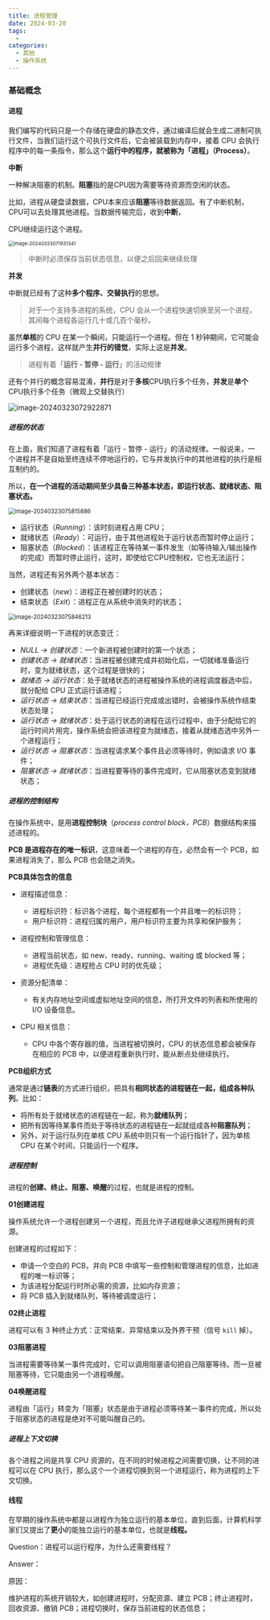 ```yaml
---
title: 进程管理
date: 2024-03-20
tags: 
  - 
categories: 
  - 其他
  - 操作系统
---
```


### 基础概念

#### **进程**

我们编写的代码只是一个存储在硬盘的静态文件，通过编译后就会生成二进制可执行文件，当我们运行这个可执行文件后，它会被装载到内存中，接着 CPU 会执行程序中的每一条指令，那么这个**运行中的程序，就被称为「进程」（Process）**。

**中断**

一种解决阻塞的机制。**阻塞**指的是CPU因为需要等待资源而空闲的状态。

比如，进程从硬盘读数据，CPU本来应该**阻塞**等待数据返回。有了中断机制，CPU可以去处理其他进程。当数据传输完后，收到**中断**，

CPU继续运行这个进程。

<img src="https://typora-1309665611.cos.ap-nanjing.myqcloud.com/typora/image-20240323071931341.png" alt="image-20240323071931341" style="zoom:67%;" />



> 中断时必须保存当前状态信息，以便之后回来继续处理

**并发**

中断就已经有了这种**多个程序、交替执行**的思想。

>对于一个支持多进程的系统，CPU 会从一个进程快速切换至另一个进程，其间每个进程各运行几十或几百个毫秒。

虽然**单核**的 CPU 在某一个瞬间，只能运行一个进程。但在 1 秒钟期间，它可能会运行多个进程，这样就产生**并行的错觉**，实际上这是**并发**。

>进程有着「**运行 - 暂停 - 运行**」的活动规律

还有个并行的概念容易混淆，**并行**是对于**多核**CPU执行多个任务，**并发**是**单个**CPU执行多个任务（微观上交替执行）

![image-20240323072922871](https://typora-1309665611.cos.ap-nanjing.myqcloud.com/typora/image-20240323072922871.png)

##### **进程的状态**

在上面，我们知道了进程有着「运行 - 暂停 - 运行」的活动规律。一般说来，一个进程并不是自始至终连续不停地运行的，它与并发执行中的其他进程的执行是相互制约的。

所以，**在一个进程的活动期间至少具备三种基本状态，即运行状态、就绪状态、阻塞状态。**

<img src="https://typora-1309665611.cos.ap-nanjing.myqcloud.com/typora/image-20240323075815886.png" alt="image-20240323075815886" style="zoom:80%;" />

- 运行状态（*Running*）：该时刻进程占用 CPU；
- 就绪状态（*Ready*）：可运行，由于其他进程处于运行状态而暂时停止运行；
- 阻塞状态（*Blocked*）：该进程正在等待某一事件发生（如等待输入/输出操作的完成）而暂时停止运行，这时，即使给它CPU控制权，它也无法运行；

当然，进程还有另外两个基本状态：

- 创建状态（*new*）：进程正在被创建时的状态；
- 结束状态（*Exit*）：进程正在从系统中消失时的状态；

<img src="https://typora-1309665611.cos.ap-nanjing.myqcloud.com/typora/image-20240323075846213.png" alt="image-20240323075846213" style="zoom:80%;" />

再来详细说明一下进程的状态变迁：

- *NULL -> 创建状态*：一个新进程被创建时的第一个状态；
- *创建状态 -> 就绪状态*：当进程被创建完成并初始化后，一切就绪准备运行时，变为就绪状态，这个过程是很快的；
- *就绪态 -> 运行状态*：处于就绪状态的进程被操作系统的进程调度器选中后，就分配给 CPU 正式运行该进程；
- *运行状态 -> 结束状态*：当进程已经运行完成或出错时，会被操作系统作结束状态处理；
- *运行状态 -> 就绪状态*：处于运行状态的进程在运行过程中，由于分配给它的运行时间片用完，操作系统会把该进程变为就绪态，接着从就绪态选中另外一个进程运行；
- *运行状态 -> 阻塞状态*：当进程请求某个事件且必须等待时，例如请求 I/O 事件；
- *阻塞状态 -> 就绪状态*：当进程要等待的事件完成时，它从阻塞状态变到就绪状态；

##### **进程的控制结构**

在操作系统中，是用**进程控制块**（*process control block，PCB*）数据结构来描述进程的。

**PCB 是进程存在的唯一标识**，这意味着一个进程的存在，必然会有一个 PCB，如果进程消失了，那么 PCB 也会随之消失。

**PCB具体包含的信息**

- 进程描述信息：
  - 进程标识符：标识各个进程，每个进程都有一个并且唯一的标识符；
  - 用户标识符：进程归属的用户，用户标识符主要为共享和保护服务；

- 进程控制和管理信息：
  - 进程当前状态，如 new、ready、running、waiting 或 blocked 等；
  - 进程优先级：进程抢占 CPU 时的优先级；
- 资源分配清单：
  - 有关内存地址空间或虚拟地址空间的信息，所打开文件的列表和所使用的 I/O 设备信息。
- CPU 相关信息：
  - CPU 中各个寄存器的值，当进程被切换时，CPU 的状态信息都会被保存在相应的 PCB 中，以便进程重新执行时，能从断点处继续执行。

**PCB组织方式**

通常是通过**链表**的方式进行组织，把具有**相同状态的进程链在一起，组成各种队列**。比如：

- 将所有处于就绪状态的进程链在一起，称为**就绪队列**；
- 把所有因等待某事件而处于等待状态的进程链在一起就组成各种**阻塞队列**；
- 另外，对于运行队列在单核 CPU 系统中则只有一个运行指针了，因为单核 CPU 在某个时间，只能运行一个程序。

##### 进程控制

进程的**创建、终止、阻塞、唤醒**的过程，也就是进程的控制。

**01创建进程**

操作系统允许一个进程创建另一个进程，而且允许子进程继承父进程所拥有的资源。

创建进程的过程如下：

- 申请一个空白的 PCB，并向 PCB 中填写一些控制和管理进程的信息，比如进程的唯一标识等；
- 为该进程分配运行时所必需的资源，比如内存资源；
- 将 PCB 插入到就绪队列，等待被调度运行；

**02终止进程**

进程可以有 3 种终止方式：正常结束、异常结束以及外界干预（信号 `kill` 掉）。

**03阻塞进程**

当进程需要等待某一事件完成时，它可以调用阻塞语句把自己阻塞等待。而一旦被阻塞等待，它只能由另一个进程唤醒。

**04唤醒进程**

进程由「运行」转变为「阻塞」状态是由于进程必须等待某一事件的完成，所以处于阻塞状态的进程是绝对不可能叫醒自己的。

##### 进程上下文切换

各个进程之间是共享 CPU 资源的，在不同的时候进程之间需要切换，让不同的进程可以在 CPU 执行，那么这个一个进程切换到另一个进程运行，称为进程的上下文切换。

#### 线程

在早期的操作系统中都是以进程作为独立运行的基本单位，直到后面，计算机科学家们又提出了**更小**的能独立运行的基本单位，也就是**线程。**

Question：进程可以运行程序，为什么还需要线程？

Answer：





原因：

维护进程的系统开销较大，如创建进程时，分配资源、建立 PCB；终止进程时，回收资源、撤销 PCB；进程切换时，保存当前进程的状态信息；


